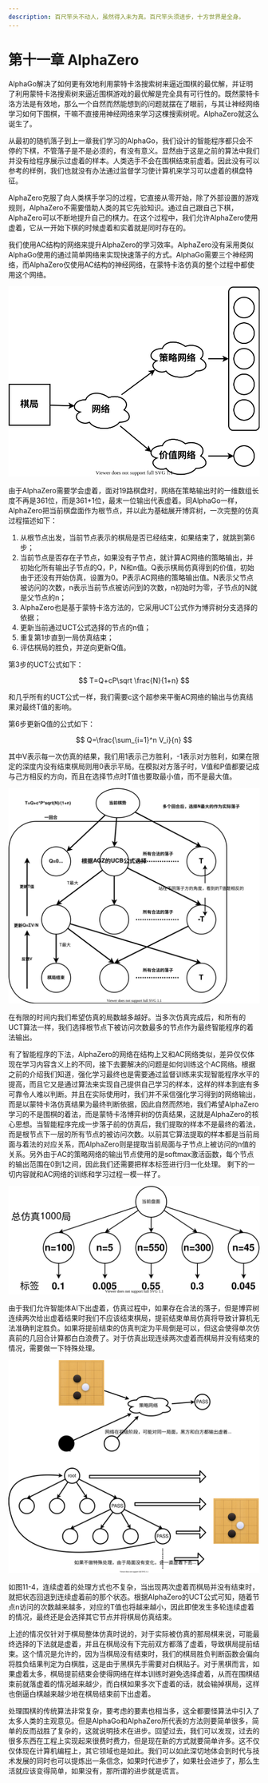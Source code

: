 ```yaml
---
description: 百尺竿头不动人，虽然得入未为真。百尺竿头须进步，十方世界是全身。
---
```


# 第十一章 AlphaZero

AlphaGo解决了如何更有效地利用蒙特卡洛搜索树来逼近围棋的最优解，并证明了利用蒙特卡洛搜索树来逼近围棋游戏的最优解是完全具有可行性的。既然蒙特卡洛方法是有效地，那么一个自然而然能想到的问题就摆在了眼前，与其让神经网络学习如何下围棋，干嘛不直接用神经网络来学习这棵搜索树呢。AlphaZero就这么诞生了。

从最初的随机落子到上一章我们学习的AlphaGo，我们设计的智能程序都只会不停的下棋，不管落子是不是必须的，有没有意义。显然由于这是之前的算法中我们并没有给程序展示过虚着的样本。人类选手不会在围棋结束前虚着。因此没有可以参考的样例，我们也就没有办法通过监督学习使计算机来学习可以虚着的棋盘特征。

AlphaZero克服了向人类棋手学习的过程，它直接从零开始，除了外部设置的游戏规则，AlphaZero不需要借助人类的其它先验知识。通过自己跟自己下棋，AlphaZero可以不断地提升自己的棋力。在这个过程中，我们允许AlphaZero使用虚着，它从一开始下棋的时候虚着和实着就是同时存在的。

我们使用AC结构的网络来提升AlphaZero的学习效率。AlphaZero没有采用类似AlphaGo使用的通过简单网络来实现快速落子的方式。AlphaGo需要三个神经网络，而AlphaZero仅使用AC结构的神经网络，在蒙特卡洛仿真的整个过程中都使用这个网络。

![&#x56FE; 11-1 AlphagoZero&#x7684;&#x7F51;&#x7EDC;&#x548C;AC&#x7F51;&#x7EDC;&#x6CA1;&#x6709;&#x4EC0;&#x4E48;&#x533A;&#x522B;](.gitbook/assets/wang-luo-jie-gou-.svg)

由于AlphaZero需要学会虚着，面对19路棋盘时，网络在策略输出时的一维数组长度不再是361位，而是361+1位，最末一位输出代表虚着。同AlphaGo一样，AlphaZero把当前棋盘面作为根节点，并以此为基础展开博弈树，一次完整的仿真过程描述如下：

1. 从根节点出发，当前节点表示的棋局是否已经结束，如果结束了，就跳到第6步；
2. 当前节点是否存在子节点，如果没有子节点，就计算AC网络的策略输出，并初始化所有输出子节点的Q，P，N和n值。Q表示棋局仿真得到的价值，初始由于还没有开始仿真，设置为0。P表示AC网络的策略输出值。N表示父节点被访问的次数，n表示当前节点被访问到的次数，n初始时为零，子节点的N就是父节点的n；
3. AlphaZero也是基于蒙特卡洛方法的，它采用UCT公式作为博弈树分支选择的依据；
4. 更新当前通过UCT公式选择的节点的n值；
5. 重复第1步直到一局仿真结束；
6. 评估棋局的胜负，并逆向更新Q值。

第3步的UCT公式如下：

$$
T=Q+cP\sqrt \frac{N}{1+n}
$$

和几乎所有的UCT公式一样，我们需要c这个超参来平衡AC网络的输出与仿真结果对最终T值的影响。

第6步更新Q值的公式如下：

$$
Q=\frac{\sum_{i=1}^n V_i}{n}
$$

其中V表示每一次仿真的结果，我们用1表示己方胜利，-1表示对方胜利，如果在限定的深度内没有结束棋局则用0表示平局。在模拟对方落子时，V值和P值都要记成与己方相反的方向，而且在选择节点时T值也要取最小值，而不是最大值。

![&#x56FE;11-2 AlphaZero&#x9009;&#x62E9;&#x8FC7;&#x7A0B;](.gitbook/assets/alphago_zero-1-.svg)

在有限的时间内我们希望仿真的局数越多越好。当多次仿真完成后，和所有的UCT算法一样，我们选择根节点下被访问次数最多的节点作为最终智能程序的着法输出。

有了智能程序的下法，AlphaZero的网络在结构上又和AC网络类似，差异仅仅体现在学习内容含义上的不同，接下去要解决的问题是如何训练这个AC网络。根据之前的介绍我们知道，强化学习最终也是需要通过监督训练来实现智能程序水平的提高，而且它又是通过算法来实现自己提供自己学习的样本，这样的样本到底有多可靠令人难以判断。并且在实际使用时，我们并不采信强化学习得到的网络输出，而是以蒙特卡洛仿真结果为最终判断依据，因此自然而然地，我们希望AlphaZero学习的不是围棋的着法，而是蒙特卡洛博弈树的仿真结果，这就是AlphaZero的核心思想。当智能程序完成一步落子前的仿真后，我们提取的样本不是最终的着法，而是根节点下一层的所有节点的被访问次数。以前其它算法提取的样本都是当前局面与着法的对应关系，而AlphaZero则是提取当前局面与子节点上被访问的n值的关系。另外由于AC的策略网络的输出节点使用的是softmax激活函数，每个节点的输出范围在0到1之间，因此我们还需要把样本标签进行归一化处理。 剩下的一切内容就和AC网络的训练和学习过程一模一样了。

![&#x56FE; 11-3 AlphaZero&#x7684;&#x8BAD;&#x7EC3;&#x6807;&#x7B7E;&#x9700;&#x8981;&#x8FDB;&#x884C;&#x5F52;&#x4E00;&#x5316;&#x5904;&#x7406;](.gitbook/assets/gozeroquanzhong.svg)

由于我们允许智能体AI下出虚着，仿真过程中，如果存在合法的落子，但是博弈树连续两次给出虚着结果时我们不应该结束棋局，提前结束单局仿真将导致计算机无法准确判定胜负。如果将提前结束的仿真判定为平局倒是可以，但这会使得单次仿真前的几回合计算都白白浪费了。对于仿真出现连续两次虚着而棋局并没有结束的情况，需要做一下特殊处理。

![&#x56FE; 11-4 &#x8FDE;&#x7EED;&#x865A;&#x7740;&#x7684;&#x7279;&#x6B8A;&#x5904;&#x7406;](.gitbook/assets/lianxuxuzhuo.svg)

如图11-4，连续虚着的处理方式也不复杂，当出现两次虚着而棋局并没有结束时，就把状态回退到连续虚着前的那个状态。根据AlphaZero的UCT公式可知，随着节点n访问的次数越来越多，对应的T值也将越来越小，因此即使发生多轮连续虚着的情况，最终还是会选择其它节点并将棋局仿真结束。

上述的情况仅针对于棋局整体仿真时说的，对于实际被仿真的那局棋来说，可能最终选择的下法就是虚着，并且在棋局没有下完前双方都落了虚着，导致棋局提前结束。这个情况是允许的，因为当棋局没有结束时，我们的棋局胜负判断函数会偏向将胜负结果判定为白棋胜，这是由于黑棋先手需要对白棋贴子。对于黑棋而言，如果虚着太多，棋局提前结束会使得网络在样本训练时避免选择虚着，从而在围棋结束前就落虚着的情况越来越少，而白棋如果多次下虚着的话，就会输掉棋局，这样也倒逼白棋越来越少地在棋局结束前下出虚着。

处理围棋的传统算法非常复杂，要考虑的要素也相当多，这全都要怪算法中引入了太多人类的主观意见。但是AlphaGo和AlphaZero所代表的方法则要简单很多，简单的反而战胜了复杂的，这就说明技术在进步。回望过去，我们可以发现，过去的很多东西在工程上实现起来很费时费力，但是现在新的方式就要简单许多。这不仅仅体现在计算机编程上，其它领域也是如此。我们可以如此深切地体会到时代与技术发展的同时也可以提炼出一条信念，如果时代进步了，如果社会进步了，那么生活就应该变得简单，如果没有，那所谓的进步就是谎言。

